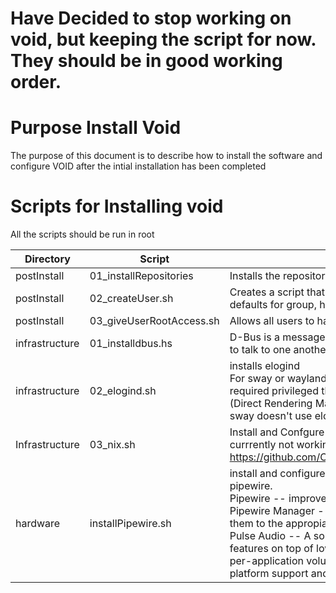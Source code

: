 # Have Decided to stop working on void, but keeping the script for now.  They should be in good working order.

# Purpose Install Void
The purpose of this document is to describe how to install the software and configure VOID after the intial installation has been completed

# Scripts for Installing void
All the scripts should be run in root

| Directory | Script | Explanation |
|-----------|--------|-------------|
| postInstall | 01_installRepositories | Installs the repositories that will be need for installing software |
| postInstall | 02_createUser.sh | Creates a script that requires a username as input and provides defaults for group, home directory and shell.|
| postInstall | 03_giveUserRootAccess.sh | Allows all users to haave root access on the machine |
| infrastructure | 01_installdbus.hs | D-Bus is a message bus system, a simple way for applications to talk to one another |
| infrastructure | 02_elogind.sh | installs elogind<br> For sway or wayland in general it can be used to also do some required privileged things, in this case setting up the "drm" (Direct Rendering Manager) which is required for wayland. If sway doesn't use elogind/logind to handle the privileged parts|
| Infrastructure | 03_nix.sh | Install and Confgure nix package manger<br>currrently not working see issue: https://github.com/CharlesStockman/osConfiguration/issues/17 |
| hardware | installPipewire.sh | install and configure pipewire the following components of pipewire.<br>Pipewire -- improves handling of audio and video under linux<br>Pipewire Manager -- Watching for new streams and connect them to the appropiate ouptut device or application.<br>Pulse Audio -- A sound server that provides a number of features on top of low level audio including Networking support, per-application volume contorl, Dynamic latency, Better cross-platform support and plugin modules
